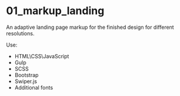 # 01_markup_landing

An adaptive landing page markup for the finished design for different resolutions. 

Use:
- HTML\CSS\JavaScript
- Gulp
- SCSS
- Bootstrap
- Swiper.js
- Additional fonts
